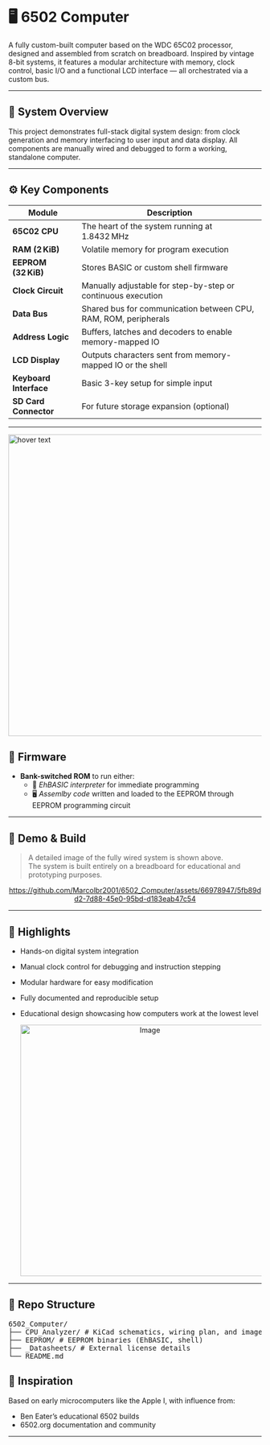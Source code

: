 <!--![schema](https://github.com/Marcolbr2001/6502_Computer/assets/66978947/97c4f9f9-d9a5-4a7c-9f70-d55d0c68c5f6)-->


# 🖥️ 6502 Computer

A fully custom-built computer based on the WDC 65C02 processor, designed and assembled from scratch on breadboard. Inspired by vintage 8-bit systems, it features a modular architecture with memory, clock control, basic I/O and a functional LCD interface — all orchestrated via a custom bus.

---

## 🧠 System Overview

This project demonstrates full-stack digital system design: from clock generation and memory interfacing to user input and data display. All components are manually wired and debugged to form a working, standalone computer.

---

## ⚙️ Key Components

| Module                | Description                                                      |
|----------------------|------------------------------------------------------------------|
| **65C02 CPU**         | The heart of the system running at 1.8432 MHz                    |
| **RAM (2 KiB)**       | Volatile memory for program execution                            |
| **EEPROM (32 KiB)**   | Stores BASIC or custom shell firmware                            |
| **Clock Circuit**     | Manually adjustable for step-by-step or continuous execution     |
| **Data Bus**          | Shared bus for communication between CPU, RAM, ROM, peripherals  |
| **Address Logic**     | Buffers, latches and decoders to enable memory-mapped IO         |
| **LCD Display**       | Outputs characters sent from memory-mapped IO or the shell       |
| **Keyboard Interface**| Basic 3-key setup for simple input                               |
| **SD Card Connector** | For future storage expansion (optional)                          |

---

<p align="left">
  <img src="https://github.com/Marcolbr2001/6502_Computer/assets/66978947/97c4f9f9-d9a5-4a7c-9f70-d55d0c68c5f6" width="600" title="hover text">
  <!--<img src="https://github.com/Marcolbr2001/6502_Computer/assets/66978947/97c4f9f9-d9a5-4a7c-9f70-d55d0c68c5f6" width="350" alt="accessibility text">-->
</p>

## 💾 Firmware

- **Bank-switched ROM** to run either:
  - 🧮 *EhBASIC interpreter* for immediate programming
  - 🖥️ *Assemlby code* written and loaded to the EEPROM through EEPROM programming circuit

---

## 📸 Demo & Build

> A detailed image of the fully wired system is shown above.  
> The system is built entirely on a breadboard for educational and prototyping purposes.
>

<div align="center">

https://github.com/Marcolbr2001/6502_Computer/assets/66978947/5fb89dd2-7d88-45e0-95bd-d183eab47c54

</div>


---

## 🚀 Highlights

- Hands-on digital system integration
- Manual clock control for debugging and instruction stepping
- Modular hardware for easy modification
- Fully documented and reproducible setup
- Educational design showcasing how computers work at the lowest level

   <p align="center">
        <img src="https://github.com/Marcolbr2001/6502_Computer/assets/66978947/2480d8d1-a075-4560-a186-660e817b4248" alt="Image" width = "500">
    </p>
---

## 📁 Repo Structure

<pre>
6502_Computer/
├── CPU_Analyzer/ # KiCad schematics, wiring plan, and images
├── EEPROM/ # EEPROM binaries (EhBASIC, shell)
├── _Datasheets/ # External license details
└── README.md
</pre>

## 🧠 Inspiration

Based on early microcomputers like the Apple I, with influence from:
- Ben Eater’s educational 6502 builds
- 6502.org documentation and community

---
